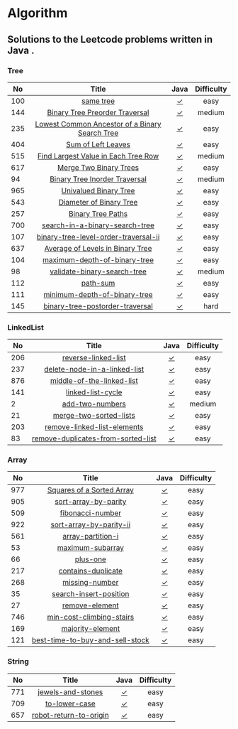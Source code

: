 # Algorithm
## Solutions to the Leetcode problems written in Java .

### Tree

| No      | Title     | Java     | Difficulty     |
| ---------- | :-----------:  | :-----------: |:-----------: |
| 100| [same tree](https://leetcode-cn.com/problems/same-tree/)| [✓](https://github.com/chen7weijie/Algorithm/blob/master/Test_100.java)|easy|
| 144| [Binary Tree Preorder Traversal](https://leetcode-cn.com/problems/binary-tree-preorder-traversal/)| [✓](https://github.com/chen7weijie/Algorithm/blob/master/Test_144.java)|medium|
| 235| [ Lowest Common Ancestor of a Binary Search Tree](https://leetcode-cn.com/problems/lowest-common-ancestor-of-a-binary-search-tree/)| [✓](https://github.com/chen7weijie/Algorithm/blob/master/Test_235.java)|easy|
| 404| [ Sum of Left Leaves](https://leetcode-cn.com/problems/sum-of-left-leaves/)| [✓](https://github.com/chen7weijie/Algorithm/blob/master/Test_404.java)|easy|
| 515| [ Find Largest Value in Each Tree Row](https://leetcode-cn.com/problems/find-largest-value-in-each-tree-row/)| [✓](https://github.com/chen7weijie/Algorithm/blob/master/Test_515.java)|medium|
| 617| [ Merge Two Binary Trees](https://leetcode-cn.com/problems/merge-two-binary-trees/)| [✓](https://github.com/chen7weijie/Algorithm/blob/master/Test_617.java)|easy|
| 94| [ Binary Tree Inorder Traversal](https://leetcode-cn.com/problems/binary-tree-inorder-traversal/)| [✓](https://github.com/chen7weijie/Algorithm/blob/master/Test_94.java)|medium|
| 965| [ Univalued Binary Tree](https://leetcode-cn.com/problems/univalued-binary-tree/)| [✓](https://github.com/chen7weijie/Algorithm/blob/master/Test_965.java)|easy|
| 543| [ Diameter of Binary Tree](https://leetcode-cn.com/problems/diameter-of-binary-tree/)| [✓](https://github.com/chen7weijie/Algorithm/blob/master/Test_543.java)|easy|
| 257| [ Binary Tree Paths](https://leetcode-cn.com/problems/binary-tree-paths/)| [✓](https://github.com/chen7weijie/Algorithm/blob/master/Test_257.java)|easy|
| 700| [ search-in-a-binary-search-tree](https://leetcode-cn.com/problems/search-in-a-binary-search-tree/)| [✓](https://github.com/chen7weijie/Algorithm/blob/master/Test_700.java)|easy|
| 107| [ binary-tree-level-order-traversal-ii](https://leetcode-cn.com/problems/binary-tree-level-order-traversal-ii/)| [✓](https://github.com/chen7weijie/Algorithm/blob/master/Test_107.java)|easy|
| 637| [ Average of Levels in Binary Tree](https://leetcode-cn.com/problems/average-of-levels-in-binary-tree/submissions/)| [✓](https://github.com/chen7weijie/Algorithm/blob/master/Test_637.java)|easy|
| 104| [ maximum-depth-of-binary-tree](https://leetcode-cn.com/problems/maximum-depth-of-binary-tree/)| [✓](https://github.com/chen7weijie/Algorithm/blob/master/Test_104.java)|easy|
| 98| [ validate-binary-search-tree](https://leetcode-cn.com/problems/validate-binary-search-tree/)| [✓](https://github.com/chen7weijie/Algorithm/blob/master/Test_98.java)|medium|
| 112| [ path-sum](https://leetcode-cn.com/problems/path-sum/)| [✓](https://github.com/chen7weijie/Algorithm/blob/master/Test_112.java)|easy|
| 111| [ minimum-depth-of-binary-tree](https://leetcode-cn.com/problems/minimum-depth-of-binary-tree/)| [✓](https://github.com/chen7weijie/Algorithm/blob/master/Test_111.java)|easy|
| 145| [ binary-tree-postorder-traversal](https://leetcode-cn.com/problems/binary-tree-postorder-traversal/)| [✓](https://github.com/chen7weijie/Algorithm/blob/master/Test_145.java)|hard|

### LinkedList
| No      | Title     | Java     | Difficulty     |
| ---------- | :-----------:  | :-----------: |:-----------: |
| 206| [reverse-linked-list](https://leetcode-cn.com/problems/reverse-linked-list/)| [✓](https://github.com/chen7weijie/Algorithm/blob/master/Linkedlist/Test_206.java)|easy|
| 237| [delete-node-in-a-linked-list](https://leetcode-cn.com/problems/delete-node-in-a-linked-list/)| [✓](https://github.com/chen7weijie/Algorithm/blob/master/Linkedlist/Test_237.java)|easy|
| 876| [middle-of-the-linked-list](https://leetcode-cn.com/problems/middle-of-the-linked-list/)| [✓](https://github.com/chen7weijie/Algorithm/blob/master/Linkedlist/Test_876.java)|easy|
| 141| [linked-list-cycle](https://leetcode-cn.com/problems/linked-list-cycle/)| [✓](https://github.com/chen7weijie/Algorithm/blob/master/Linkedlist/Test_141.java)|easy|
| 2| [add-two-numbers](https://leetcode-cn.com/problems/add-two-numbers/)| [✓](https://github.com/chen7weijie/Algorithm/blob/master/Linkedlist/Test_2.java)|medium|
| 21| [merge-two-sorted-lists](https://leetcode-cn.com/problems/merge-two-sorted-lists/)| [✓](https://github.com/chen7weijie/Algorithm/blob/master/Linkedlist/Test_21.java)|easy|
| 203| [remove-linked-list-elements](https://leetcode-cn.com/problems/remove-linked-list-elements)| [✓](https://github.com/chen7weijie/Algorithm/blob/master/Linkedlist/Test_203.java)|easy|
| 83| [remove-duplicates-from-sorted-list](https://leetcode-cn.com/problems/remove-duplicates-from-sorted-list/)| [✓](https://github.com/chen7weijie/Algorithm/blob/master/Linkedlist/Test_83.java)|easy|

### Array
| No      | Title     | Java     | Difficulty     |
| ---------- | :-----------:  | :-----------: |:-----------: |
| 977| [Squares of a Sorted Array](https://leetcode-cn.com/problems/squares-of-a-sorted-array/)| [✓](https://github.com/chen7weijie/Algorithm/blob/master/Array/Test_977.java)|easy|
| 905| [sort-array-by-parity](https://leetcode-cn.com/problems/sort-array-by-parity/)| [✓](https://github.com/chen7weijie/Algorithm/blob/master/Array/Test_905.java)|easy|
| 509| [fibonacci-number](https://leetcode-cn.com/problems/fibonacci-number/)| [✓](https://github.com/chen7weijie/Algorithm/blob/master/Array/Test_509.java)|easy|
| 922| [sort-array-by-parity-ii](https://leetcode-cn.com/problems/sort-array-by-parity-ii/)| [✓](https://github.com/chen7weijie/Algorithm/blob/master/Array/Test_922.java)|easy|
| 561| [array-partition-i](https://leetcode-cn.com/problems/array-partition-i/)| [✓](https://github.com/chen7weijie/Algorithm/blob/master/Array/Test_561.java)|easy|
| 53| [maximum-subarray](https://leetcode-cn.com/problems/maximum-subarray/)| [✓](https://github.com/chen7weijie/Algorithm/blob/master/Array/Test_53.java)|easy|
| 66| [plus-one](https://leetcode-cn.com/problems/plus-one/)| [✓](https://github.com/chen7weijie/Algorithm/blob/master/Array/Test_66.java)|easy|
| 217| [contains-duplicate](https://leetcode-cn.com/problems/contains-duplicate/)| [✓](https://github.com/chen7weijie/Algorithm/blob/master/Array/Test_217.java)|easy|
| 268| [missing-number](https://leetcode-cn.com/problems/missing-number/)| [✓](https://github.com/chen7weijie/Algorithm/blob/master/Array/Test_268.java)|easy|
| 35| [search-insert-position](https://leetcode-cn.com/problems/search-insert-position/)| [✓](https://github.com/chen7weijie/Algorithm/blob/master/Array/Test_35.java)|easy|
| 27| [remove-element](https://leetcode-cn.com/problems/remove-element/)| [✓](https://github.com/chen7weijie/Algorithm/blob/master/Array/Test_27.java)|easy|
| 746| [min-cost-climbing-stairs](https://leetcode-cn.com/problems/min-cost-climbing-stairs/)| [✓](https://github.com/chen7weijie/Algorithm/blob/master/Array/Test_746.java)|easy|
| 169| [majority-element](https://leetcode-cn.com/problems/majority-element/)| [✓](https://github.com/chen7weijie/Algorithm/blob/master/Array/Test_169.java)|easy|
| 121| [best-time-to-buy-and-sell-stock](https://leetcode-cn.com/problems/best-time-to-buy-and-sell-stock/)| [✓](https://github.com/chen7weijie/Algorithm/blob/master/Array/Test_121.java)|easy|

### String
| No      | Title     | Java     | Difficulty     |
| ---------- | :-----------:  | :-----------: |:-----------: |
| 771| [jewels-and-stones](https://leetcode-cn.com/problems/jewels-and-stones/)| [✓](https://github.com/chen7weijie/Algorithm/blob/master/String/Test_771.java)|easy|
| 709| [to-lower-case](https://leetcode-cn.com/problems/to-lower-case/)| [✓](https://github.com/chen7weijie/Algorithm/blob/master/String/Test_709.java)|easy|
| 657| [robot-return-to-origin](https://leetcode-cn.com/problems/robot-return-to-origin/)| [✓](https://github.com/chen7weijie/Algorithm/blob/master/String/Test_657.java)|easy|